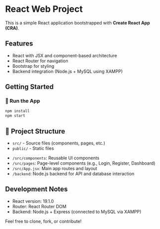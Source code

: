 # React Web Project

This is a simple React application bootstrapped with **Create React App (CRA)**.

## Features

* React with JSX and component-based architecture
* React Router for navigation
* Bootstrap for styling
* Backend integration (Node.js + MySQL using XAMPP)

## Getting Started

### 🚀 Run the App

```bash
npm install
npm start
```

## 📁 Project Structure

- `src/` - Source files (components, pages, etc.)
- `public/` - Static files
* `/src/components`: Reusable UI components
* `/src/pages`: Page-level components (e.g., Login, Register, Dashboard)
* `/src/App.jsx`: Main app routes and layout
* `/backend`: Node.js backend for API and database interaction

## Development Notes

* React version: 19.1.0
* Router: React Router DOM
* Backend: Node.js + Express (connected to MySQL via XAMPP)


Feel free to clone, fork, or contribute!
